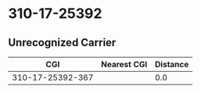 # 310-17-25392
## Unrecognized Carrier


| CGI | Nearest CGI | Distance |
|-----|-------------|----------|
| 310-17-25392-367 |  | 0.0 |
